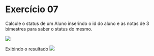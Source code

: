 # Exercício 07
Calcule o status de um Aluno inserindo o id do aluno e as notas de 3 bimestres para saber o status do mesmo.

<img src={./img/front-end}>

Exibindo o resultado 
<img src="./img/front-end-res">
